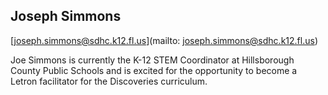 ## Joseph Simmons

[joseph.simmons@sdhc.k12.fl.us](mailto: joseph.simmons@sdhc.k12.fl.us)

Joe Simmons is currently the K-12 STEM Coordinator at Hillsborough County Public Schools and is excited for the opportunity to become a Letron facilitator for the Discoveries curriculum.
